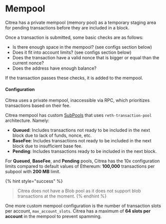 # Mempool

Citrea has a private mempool (memory pool) as a temporary staging area for pending transactions before they are included in a block. 

Once a transaction is submitted, some basic checks are as follows:
- Is there enough space in the mempool? (see configs section below)
- Does it fit into account limits? (see configs section below)
- Does the transaction have a valid nonce that is bigger or equal than the current nonce?
- Does the address have enough balance?

If the transaction passes these checks, it is added to the mempool. 

#### Configuration

Citrea uses a private mempool, inaccessible via RPC, which prioritizes transactions based on their fee.

Citrea mempool has custom [SubPools](https://reth.rs/docs/reth_transaction_pool/enum.SubPool.html#variants) that uses `reth-transaction-pool` architecture. Namely:
- **Queued**: Includes transactions not ready to be included in the next block due to lack of funds, nonce, etc.
- **BaseFee**: Includes transactions not ready to be included in the next block due to insufficient base fee.
- **Pending**: Includes transactions ready to be included in the next block.

For **Queued**, **BaseFee**, and **Pending** pools, Citrea has the 10x configuration limits compared to default values of Ethereum: **100,000** transactions per subpool with **200 MB** limit.

{% hint style="success" %}
> Citrea does not have a Blob pool as it does not support blob transactions at the moment. 
{% endhint %}

One more custom mempool configuration is the number of transaction slots per account, `max_account_slots`. Citrea has a maximum of **64 slots per account** in the mempool to prevent spamming.
